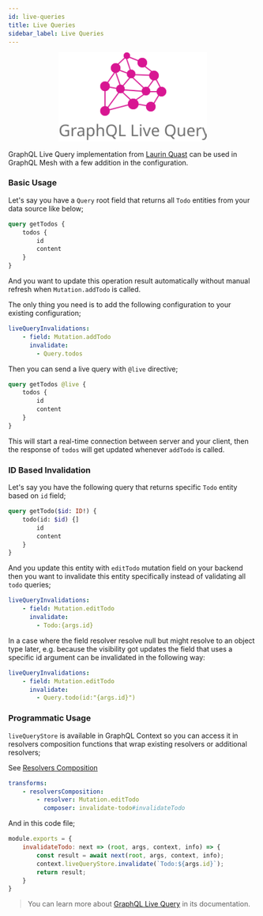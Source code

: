 ```yaml
---
id: live-queries
title: Live Queries
sidebar_label: Live Queries
---
```


<p align="center">
  <img src="https://raw.githubusercontent.com/n1ru4l/graphql-live-query/main/assets/logo.svg" width="300" alt="GraphQL Live Query" />
  <br/>
</p>

GraphQL Live Query implementation from [Laurin Quast](https://github.com/n1ru4l) can be used in GraphQL Mesh with a few addition in the configuration.

### Basic Usage

Let's say you have a `Query` root field that returns all `Todo` entities from your data source like below;

```graphql
query getTodos {
    todos {
        id
        content
    }
}
```

And you want to update this operation result automatically without manual refresh when `Mutation.addTodo` is called.

The only thing you need is to add the following configuration to your existing configuration;

```yml
liveQueryInvalidations:
    - field: Mutation.addTodo
      invalidate: 
        - Query.todos
```

Then you can send a live query with `@live` directive;

```graphql
query getTodos @live {
    todos {
        id
        content
    }
}
```

This will start a real-time connection between server and your client, then the response of `todos` will get updated whenever `addTodo` is called.

### ID Based Invalidation

Let's say you have the following query that returns specific `Todo` entity based on `id` field;

```graphql
query getTodo($id: ID!) {
    todo(id: $id) {]
        id
        content
    }
}
```

And you update this entity with `editTodo` mutation field on your backend then you want to invalidate this entity specifically instead of validating all `todo` queries;

```yml
liveQueryInvalidations:
    - field: Mutation.editTodo
      invalidate: 
        - Todo:{args.id}
```

In a case where the field resolver resolve null but might resolve to an object type later, e.g. because the visibility got updates the field that uses a specific id argument can be invalidated in the following way:

```yml
liveQueryInvalidations:
    - field: Mutation.editTodo
      invalidate:
        - Query.todo(id:"{args.id}")
```


### Programmatic Usage

`liveQueryStore` is available in GraphQL Context so you can access it in resolvers composition functions that wrap existing resolvers or additional resolvers;

See [Resolvers Composition](/docs/transforms/resolvers-composition)

```yml
transforms:
    - resolversComposition:
        - resolver: Mutation.editTodo
          composer: invalidate-todo#invalidateTodo
```

And in this code file;

```js
module.exports = {
    invalidateTodo: next => (root, args, context, info) => {
        const result = await next(root, args, context, info);
        context.liveQueryStore.invalidate(`Todo:${args.id}`);
        return result;
    }
}
```

> You can learn more about [GraphQL Live Query](https://github.com/n1ru4l/graphql-live-query) in its documentation.
